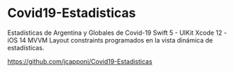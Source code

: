 # Covid19-Estadisticas
Estadísticas de Argentina y Globales de Covid-19 Swift 5 - UIKit Xcode 12 - iOS 14 MVVM Layout constraints programados en la vista dinámica de estadísticas.


https://github.com/jcapponi/Covid19-Estadisticas
